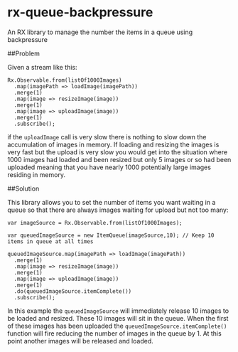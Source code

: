 # rx-queue-backpressure
An RX library to manage the number the items in a queue using backpressure

##Problem

Given a stream like this:

```
Rx.Observable.from(listOf1000Images)
  .map(imagePath => loadImage(imagePath))
  .merge(1)
  .map(image => resizeImage(image))
  .merge(1)
  .map(image => uploadImage(image))
  .merge(1)
  .subscribe();
```

if the `uploadImage` call is very slow there is nothing to slow down the accumulation of images in memory. If loading and resizing the images is very fast but the upload is very slow you would get into the situation where 1000 images had loaded and been resized but only 5 images or so had been uploaded meaning that you have nearly 1000 potentially large images residing in memory.

##Solution

This library allows you to set the number of items you want waiting in a queue so that there are always images waiting for upload but not too many:

```
var imageSource = Rx.Observable.from(listOf1000Images);

var queuedImageSource = new ItemQueue(imageSource,10); // Keep 10 items in queue at all times

queuedImageSource.map(imagePath => loadImage(imagePath))
  .merge(1)
  .map(image => resizeImage(image))
  .merge(1)
  .map(image => uploadImage(image))
  .merge(1)
  .do(queuedImageSource.itemComplete())
  .subscribe();
```

In this example the `queuedImageSource` will immediately release 10 images to be loaded and resized. These 10 images will sit in the queue. When the first of these images has been uploaded the `queuedImageSource.itemComplete()` function will fire reducing the number of images in the queue by 1. At this point another images will be released and loaded.
